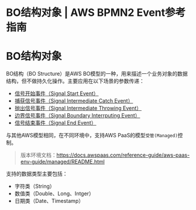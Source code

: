 # BO结构对象 | AWS BPMN2 Event参考指南

# BO结构对象

BO结构（BO Structure）是AWS BO模型的一种，用来描述一个业务对象的数据结构，但不做持久化操作。主要应用在以下场景的参数传递：

  * [信号开始事件（Signal Start Event）](<../startevents/signal_start_event.html>)
  * [捕获信号事件（Signal Intermediate Catch Event）](<../intermediateevents/signal_intermediate_catch_event.html>)
  * [抛出信号事件（Signal Intermediate Throwing Event）](<../intermediateevents/signal_intermediate_throwing_event.html>)
  * [边界信号事件（Signal Boundary Interrputing Event）](<../boundaryevents/signal_boundary_interrputing_event.html>)
  * [信号结束事件（Signal End Event）](<../endevents/signal_end_event.html>)

与其他AWS模型相同，在不同环境中，支持AWS PaaS的模型`受管(Managed)`控制。

> 版本环境文档：<https://docs.awspaas.com/reference-guide/aws-paas-env-guide/managed/README.html>

支持的数据类型主要包括：

  * 字符类（String）
  * 数值类（Double、Long、Intger）
  * 日期类（Date、Timestamp）